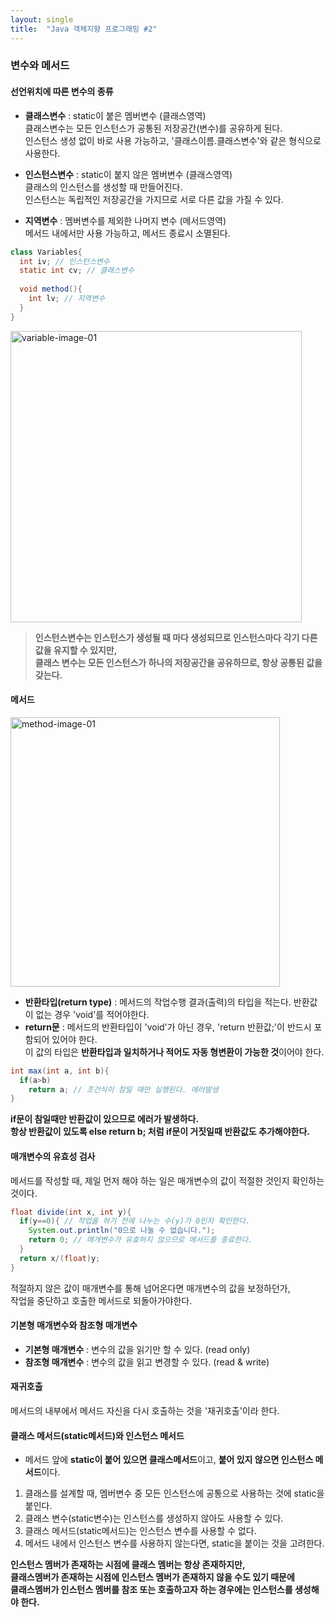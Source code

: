```yaml
---
layout: single
title:  "Java 객체지향 프로그래밍 #2"
---
```

### 변수와 메서드
#### 선언위치에 따른 변수의 종류
- **클래스변수** : static이 붙은 멤버변수 (클래스영역)  
클래스변수는 모든 인스턴스가 공통된 저장공간(변수)를 공유하게 된다.  
인스턴스 생성 없이 바로 사용 가능하고, '클래스이름.클래스변수'와 같은 형식으로 사용한다.

- **인스턴스변수** : static이 붙지 않은 멤버변수 (클래스영역)  
클래스의 인스턴스를 생성할 때 만들어진다.  
인스턴스는 독립적인 저장공간을 가지므로 서로 다른 값을 가질 수 있다.

- **지역변수** : 멤버변수를 제외한 나머지 변수 (메서드영역)  
메서드 내에서만 사용 가능하고, 메서드 종료시 소멸된다.
```java
class Variables{
  int iv; // 인스턴스변수
  static int cv; // 클래스변수
  
  void method(){
    int lv; // 지역변수
  }  
}  
```
<img width="466" alt="variable-image-01" src="https://user-images.githubusercontent.com/97990285/150796918-e666c98b-a1f3-4ec4-954e-e8b6f75fe04e.png">

> **인스턴스변수는 인스턴스가 생성될 때 마다 생성되므로 인스턴스마다 각기 다른 값을 유지할 수 있지만,  
> 클래스 변수는 모든 인스턴스가 하나의 저장공간을 공유하므로, 항상 공통된 값을 갖는다.**

#### 메서드
<img width="431" alt="method-image-01" src="https://user-images.githubusercontent.com/97990285/150805926-26a7b8d4-8306-4347-92e5-5e6e285eb0f6.png">

- **반환타입(return type)** : 메서드의 작업수행 결과(출력)의 타입을 적는다. 반환값이 없는 경우 'void'를 적어야한다.
- **return문** : 메서드의 반환타입이 'void'가 아닌 경우, 'return 반환값;'이 반드시 포함되어 있어야 한다.  
이 값의 타입은 **반환타입과 일치하거나 적어도 자동 형변환이 가능한 것**이어야 한다.

```java
int max(int a, int b){
  if(a>b) 
    return a; // 조건식이 참일 때만 실행된다. 에러발생
}
```
**if문이 참일때만 반환값이 있으므로 에러가 발생하다.  
항상 반환값이 있도록 else return b; 처럼 if문이 거짓일때 반환값도 추가해야한다.**

#### 매개변수의 유효성 검사
메서드를 작성할 때, 제일 먼저 해야 하는 일은 매개변수의 값이 적절한 것인지 확인하는 것이다.  
```java
float divide(int x, int y){
  if(y==0){ // 작업을 하기 전에 나누는 수(y)가 0인지 확인한다.
    System.out.println("0으로 나눌 수 없습니다.");
    return 0; // 매개변수가 유효하지 않으므로 메서드를 종료한다.
  }
  return x/(float)y;
}
```
적절하지 않은 값이 매개변수를 통해 넘어온다면 매개변수의 값을 보정하던가,  
작업을 중단하고 호출한 메서드로 되돌아가야한다.

#### 기본형 매개변수와 참조형 매개변수
- **기본형 매개변수** : 변수의 값을 읽기만 할 수 있다. (read only)
- **참조형 매개변수** : 변수의 값을 읽고 변경할 수 있다. (read & write)

#### 재귀호출
메서드의 내부에서 메서드 자신을 다시 호출하는 것을 '재귀호출'이라 한다.

#### 클래스 메서드(static메서드)와 인스턴스 메서드
- 메서드 앞에 **static이 붙어 있으면 클래스메서드**이고, **붙어 있지 않으면 인스턴스 메서드**이다.
1. 클래스를 설계할 때, 멤버변수 중 모든 인스턴스에 공통으로 사용하는 것에 static을 붙인다.
2. 클래스 변수(static변수)는 인스턴스를 생성하지 않아도 사용할 수 있다.
3. 클래스 메서드(static메서드)는 인스턴스 변수를 사용할 수 없다.
4. 메서드 내에서 인스턴스 변수를 사용하지 않는다면, static을 붙이는 것을 고려한다.

**인스턴스 멤버가 존재하는 시점에 클래스 멤버는 항상 존재하지만,  
클래스멤버가 존재하는 시점에 인스턴스 멤버가 존재하지 않을 수도 있기 때문에  
클래스멤버가 인스턴스 멤버를 참조 또는 호출하고자 하는 경우에는 인스턴스를 생성해야 한다.**
